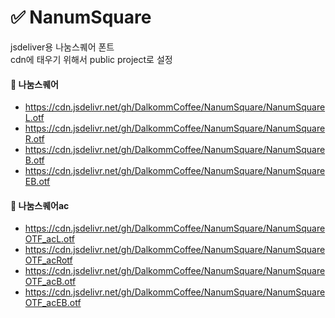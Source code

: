 # :white_check_mark: NanumSquare
jsdeliver용 나눔스퀘어 폰트   
cdn에 태우기 위해서 public project로 설정



#### :pushpin: 나눔스퀘어
+ https://cdn.jsdelivr.net/gh/DalkommCoffee/NanumSquare/NanumSquareL.otf
+ https://cdn.jsdelivr.net/gh/DalkommCoffee/NanumSquare/NanumSquareR.otf
+ https://cdn.jsdelivr.net/gh/DalkommCoffee/NanumSquare/NanumSquareB.otf
+ https://cdn.jsdelivr.net/gh/DalkommCoffee/NanumSquare/NanumSquareEB.otf


#### :pushpin: 나눔스퀘어ac
+ https://cdn.jsdelivr.net/gh/DalkommCoffee/NanumSquare/NanumSquareOTF_acL.otf
+ https://cdn.jsdelivr.net/gh/DalkommCoffee/NanumSquare/NanumSquareOTF_acRotf
+ https://cdn.jsdelivr.net/gh/DalkommCoffee/NanumSquare/NanumSquareOTF_acB.otf
+ https://cdn.jsdelivr.net/gh/DalkommCoffee/NanumSquare/NanumSquareOTF_acEB.otf





